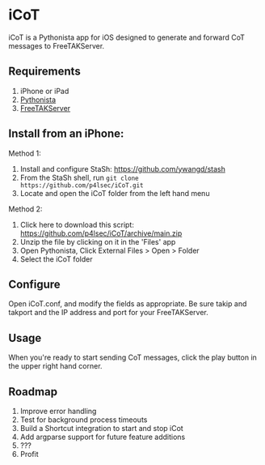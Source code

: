 # iCoT

iCoT is a Pythonista app for iOS designed to generate and forward CoT messages to FreeTAKServer. 

## Requirements

  1. iPhone or iPad
  2. [Pythonista](http://omz-software.com/pythonista/)
  3. [FreeTAKServer](https://github.com/FreeTAKTeam/FreeTakServer)

## Install from an iPhone:

Method 1: 
  
  1. Install and configure StaSh: https://github.com/ywangd/stash
  2. From the StaSh shell, run `git clone https://github.com/p4lsec/iCoT.git`
  3. Locate and open the iCoT folder from the left hand menu

Method 2:

  1.  Click here to download this script: https://github.com/p4lsec/iCoT/archive/main.zip
  2.  Unzip the file by clicking on it in the 'Files' app
  3.  Open Pythonista, Click External Files > Open > Folder
  4.  Select the iCoT folder

## Configure

Open iCoT.conf, and modify the fields as appropriate.  Be sure takip and takport and the IP address and port for your FreeTAKServer. 

## Usage

When you're ready to start sending CoT messages, click the play button in the upper right hand corner.  

## Roadmap

  1. Improve error handling
  2. Test for background process timeouts
  3. Build a Shortcut integration to start and stop iCot
  4. Add argparse support for future feature additions
  5. ???
  6. Profit
